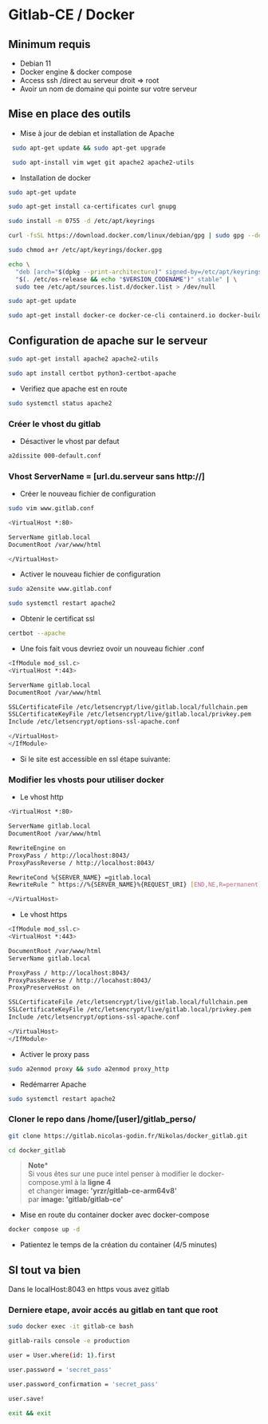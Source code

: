 # Gitlab-CE / Docker



## Minimum requis

* Debian 11
* Docker engine & docker compose 
* Access ssh /direct au serveur  droit => root 
* Avoir un nom de domaine qui pointe sur votre serveur

## Mise en place des outils 
* Mise à jour de debian et installation de Apache


```bash
 sudo apt-get update && sudo apt-get upgrade
```
```bash
 sudo apt-install vim wget git apache2 apache2-utils 
```

* Installation de docker 

```bash
sudo apt-get update
```
```bash
sudo apt-get install ca-certificates curl gnupg
```

```bash
sudo install -m 0755 -d /etc/apt/keyrings
```
```bash
curl -fsSL https://download.docker.com/linux/debian/gpg | sudo gpg --dearmor -o /etc/apt/keyrings/docker.gpg
```
```bash
sudo chmod a+r /etc/apt/keyrings/docker.gpg
```

```bash
echo \
  "deb [arch="$(dpkg --print-architecture)" signed-by=/etc/apt/keyrings/docker.gpg] https://download.docker.com/linux/debian \
  "$(. /etc/os-release && echo "$VERSION_CODENAME")" stable" | \
  sudo tee /etc/apt/sources.list.d/docker.list > /dev/null
```

```bash
sudo apt-get update
```

```bash
sudo apt-get install docker-ce docker-ce-cli containerd.io docker-buildx-plugin docker-compose-plugin
```
## Configuration de apache sur le serveur

```bash 
sudo apt-get install apache2 apache2-utils
```
```bash
sudo apt install certbot python3-certbot-apache
```
* Verifiez que apache est en route

```bash
sudo systemctl status apache2
```

### Créer le vhost du gitlab
* Désactiver le vhost par defaut
```bash
a2dissite 000-default.conf
```

### Vhost ServerName =  [url.du.serveur sans http://]

* Créer le nouveau fichier de configuration

```bash
sudo vim www.gitlab.conf
```
```bash
<VirtualHost *:80>

ServerName gitlab.local
DocumentRoot /var/www/html

</VirtualHost>
```

* Activer le nouveau fichier de configuration

```bash
sudo a2ensite www.gitlab.conf 
```
```bash
sudo systemctl restart apache2
```
* Obtenir le certificat ssl

```bash
certbot --apache
```
* Une fois fait vous devriez ovoir un nouveau fichier .conf

```bash
<IfModule mod_ssl.c>
<VirtualHost *:443>

ServerName gitlab.local
DocumentRoot /var/www/html

SSLCertificateFile /etc/letsencrypt/live/gitlab.local/fullchain.pem
SSLCertificateKeyFile /etc/letsencrypt/live/gitlab.local/privkey.pem
Include /etc/letsencrypt/options-ssl-apache.conf

</VirtualHost>
</IfModule>
```
* Si le site est accessible en ssl étape suivante: 

### Modifier les vhosts pour utiliser docker
* Le vhost http 
```bash
<VirtualHost *:80>

ServerName gitlab.local
DocumentRoot /var/www/html

RewriteEngine on
ProxyPass / http://localhost:8043/
ProxyPassReverse / http://localhost:8043/

RewriteCond %{SERVER_NAME} =gitlab.local
RewriteRule ^ https://%{SERVER_NAME}%{REQUEST_URI} [END,NE,R=permanent]

</VirtualHost>
```
* Le vhost https
```bash
<IfModule mod_ssl.c>
<VirtualHost *:443>

DocumentRoot /var/www/html
ServerName gitlab.local

ProxyPass / http://localhost:8043/
ProxyPassReverse / http://locahost:8043/
ProxyPreserveHost on

SSLCertificateFile /etc/letsencrypt/live/gitlab.local/fullchain.pem
SSLCertificateKeyFile /etc/letsencrypt/live/gitlab.local/privkey.pem
Include /etc/letsencrypt/options-ssl-apache.conf

</VirtualHost>
</IfModule>
```
* Activer le proxy pass
```bash
sudo a2enmod proxy && sudo a2enmod proxy_http
```
* Redémarrer Apache
```bash
sudo systemctl restart apache2
```
### Cloner le repo dans /home/[user]/gitlab_perso/

```bash
git clone https://gitlab.nicolas-godin.fr/Nikolas/docker_gitlab.git
```
```bash
cd docker_gitlab
```
> **Note*** <br>
> Si vous êtes sur une puce intel penser à modifier le docker-compose.yml à la **ligne 4** <br>
> et changer **image: 'yrzr/gitlab-ce-arm64v8'** <br> 
> par **image: 'gitlab/gitlab-ce'**
* Mise en route du container docker avec docker-compose
```bash
docker compose up -d
```
* Patientez le temps de la création du container (4/5 minutes)
## SI tout va bien 

Dans le localHost:8043 en https vous avez gitlab

### Derniere etape, avoir accés au gitlab en tant que root 
```bash
sudo docker exec -it gitlab-ce bash 
```
```bash
gitlab-rails console -e production
```
```bash
user = User.where(id: 1).first
```
```bash
user.password = 'secret_pass'
```
```bash
user.password_confirmation = 'secret_pass'
```
```bash
user.save!
```
```bash
exit && exit
```

